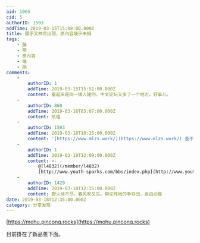 ```yaml
---
aid: 1065
cid: 5
authorID: 1503
addTime: 2019-03-15T15:08:00.000Z
title: 膜乎又神奇出現，原內容幾乎未損
tags:
    - 膜
    - 現
    - 原內容
    - 幾
    - 損
comments:
    -
        authorID: 1
        addTime: 2019-03-15T15:51:00.000Z
        content: 看起来是同一拨人建的，中文论坛又多了一个地方，好事儿。
    -
        authorID: 860
        addTime: 2019-03-16T05:07:00.000Z
        content: 吼哇
    -
        authorID: 1503
        addTime: 2019-03-18T10:25:00.000Z
        content: '[https://www.mlzs.work/](https://www.mlzs.work/) 差不多同時，马列之声倒了'
    -
        authorID: 1
        addTime: 2019-03-18T12:09:00.000Z
        content: >-
            @[l4832](/member/l4832)
            [http://www.youth-sparks.com/bbs/index.php](http://www.youth-sparks.com/bbs/index.php)
    -
        authorID: 1429
        addTime: 2019-03-18T12:35:00.000Z
        content: 野火烧不尽，春风吹又生。舆论阵地的争夺战，自由必胜
date: 2019-03-18T12:35:00.000Z
category: 分享发现
---
```


[https://mohu.pincong.rocks](https://mohu.pincong.rocks)

目前掛在了新品蔥下面。
